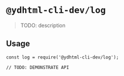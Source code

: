 # `@ydhtml-cli-dev/log`

> TODO: description

## Usage

```
const log = require('@ydhtml-cli-dev/log');

// TODO: DEMONSTRATE API
```
